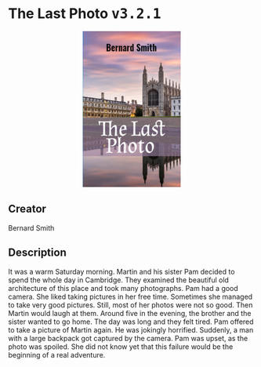 
# The Last Photo <kbd>v3.2.1</kbd>

<center>
  <img src="./cover-1024.jpg"/>
</center>

## Creator
Bernard Smith

## Description
It was a warm Saturday morning. Martin and his sister Pam decided to spend the whole day in Cambridge. They examined the beautiful old architecture of this place and took many photographs. Pam had a good camera. She liked taking pictures in her free time. Sometimes she managed to take very good pictures. Still, most of her photos were not so good. Then Martin would laugh at them. Around five in the evening, the brother and the sister wanted to go home. The day was long and they felt tired. Pam offered to take a picture of Martin again. He was jokingly horrified. Suddenly, a man with a large backpack got captured by the camera. Pam was upset, as the photo was spoiled. She did not know yet that this failure would be the beginning of a real adventure. 
